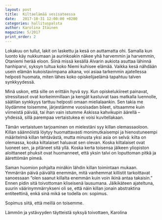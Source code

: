 ```yaml
---
layout: post
title:  Kiltaelämää vesisateessa
date:   2017-10-31 12:00:00 +0200
categories: hallituspalsta
author: Karolina Itäinen
magazine: 5/2017
print_order: 2
---
```


Lokakuu on tullut, lakit on laskettu ja kesä on auttamatta ohi. Samalla kun luonto käy nukkumaan ja aurinkoakin näkee yhä harvemmin ja harvemmin, Otaniemi herää eloon. Siinä missä kesällä Alvarin aukiota asuttaa lähinnä hanhiparvi, syksyn tultua koko Niemi kuhisee elämää. Vaikka kesä nähdään usein elämän kukoistavimpana aikana, voi asiaa tarkemmin ajatellessa helposti huomata, miten lähes koko opiskelijaelämä tapahtuu talven synkkyydessä.

Minä uskon, että sille on erittäin hyvä syy. Kun opiskelukiireet painavat, stressitasot ovat korkeimmillaan ja kengät kastuivat taas matkalla luennolle, säätilan synkkyys tarttuu helposti omaan mielialaankin. Sen takia me löydämme toisemme, järjestämme vuosisadan bileet, sitsaamme kuin viimeistä päivää, tai ihan vain istumme Askissa kahvikupin äärellä – yhdessä, sillä parempaa vertaistukea ei voisi kuvitellakaan.

Tämän vertaistuen tarjoaminen on mielestäni syy killan olemassaoloon. Killan säännöistä löytyy huomattavasti monimutkaisempi ja hienostuneempi määritelmä killan tehtävästä, mutta minusta yksi asia on selvä: kilta on olemassa, koska kiltalaiset haluavat sen olevan. Koska kiltalaiset ovat luoneet sen, ja pitäneet sitä yllä. Koska kerta toisensa jälkeen yliopiston aloittaneet phuksit ovat huomanneet, että yksin talvi on loputtoman pitkä ja äärettömän pimeä. 

Saman huomion pohjalta minäkin lähdin killan toimintaan mukaan. Ymmärrän päivä päivältä enemmän, mitä vanhemmat killistit tarkoittavat sanoessaan ”olen saanut killalta enemmän kuin voin ikinä antaa takaisin.” Ennen pidin sitä toivottoman kliseisenä lausumana. Jälkikäteen ajateltuna, suurin väärinymmärrykseni oli se, että näin killan jonain abstraktina entiteettinä, enkä sinä mikä se todella on: sopimus. 

Sopimus siitä, että meillä on toisemme.

Lämmön ja ystävyyden täytteistä syksyä toivottaen,
Karolina